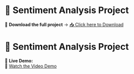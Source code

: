 # 📂 Sentiment Analysis Project
🚀 **Download the full project** → [📥 Click here to Download](https://drive.google.com/drive/folders/10FUuNzFNMC3DEW8M6K8Gv9N36ZhMb5rf?usp=drive_link)


# 📂 Sentiment Analysis Project

🚀 **Live Demo:**  
🎥 [Watch the Video Demo]([https://drive.google.com/file/d/10ifCu7rLYYFG171Mt4N0DcwhSRXLXr2n/view?usp=sharing](https://drive.google.com/file/d/1VcOkaWEM0zy51fnvmpK1zfoPSbtH520K/view?usp=sharing))
